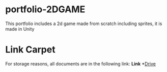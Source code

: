 # portfolio-2DGAME
This portfolio includes a 2d game made from scratch including sprites, it is made in Unity
# Link Carpet
For storage reasons, all documents are in the following link:
**Link**
*[Drive]([https://drive.google.com/drive/folders/1WYnfCClo9us6H8WKmmJee98w4EKp-MzX?usp=sharing])
